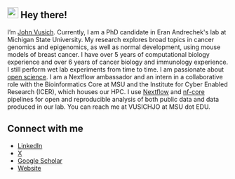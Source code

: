 ## <img src="https://media.giphy.com/media/hvRJCLFzcasrR4ia7z/giphy.gif" width="25px"> Hey there! 

I’m [John Vusich](https://johnvusich.github.io/). Currently, I am a PhD candidate in Eran Andrechek's lab at Michigan State University. My research explores broad topics in cancer genomics and epigenomics, as well as normal development, using mouse models of breast cancer. I have over 5 years of computational biology experience and over 6 years of cancer biology and immunology experience. I still perform wet lab experiments from time to time. I am passionate about [open science](./s41587-025-02635-7.pdf). I am a Nextflow ambassador and an intern in a collaborative role with the Bioinformatics Core at MSU and the Institute for Cyber Enabled Research (ICER), which houses our HPC. I use [Nextflow](https://github.com/nextflow-io/nextflow) and [nf-core](https://github.com/nf-core) pipelines for open and reproducible analysis of both public data and data produced in our lab. You can reach me at VUSICHJO at MSU dot EDU.

## Connect with me
- [LinkedIn](https://www.linkedin.com/in/vusich/)
- [X](https://x.com/johnvusich)
- [Google Scholar](https://scholar.google.com/citations?user=h4FPctcAAAAJ&hl=en)
- [Website](https://johnvusich.github.io/)
